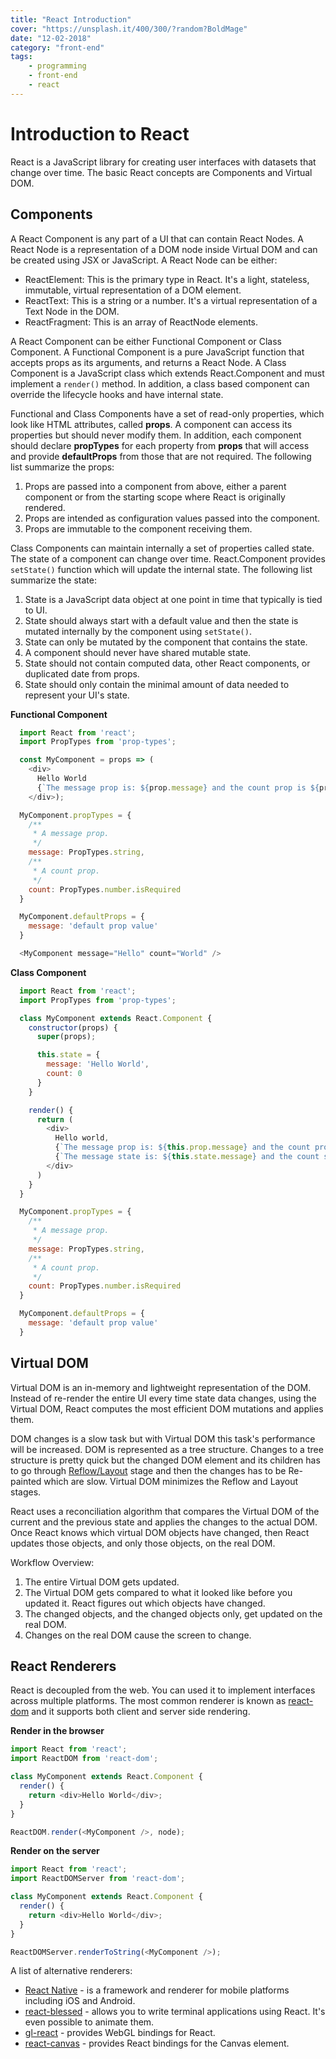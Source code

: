 ```yaml
---
title: "React Introduction"
cover: "https://unsplash.it/400/300/?random?BoldMage"
date: "12-02-2018"
category: "front-end"
tags:
    - programming
    - front-end
    - react
---
```


# Introduction to React

React is a JavaScript library for creating user interfaces with datasets that change over time. The basic React concepts are Components and Virtual DOM.

## Components

A React Component is any part of a UI that can contain React Nodes. A React Node is a representation of a DOM node inside Virtual DOM and can be created using JSX or JavaScript. A React Node can be either:

* ReactElement: This is the primary type in React. It's a light, stateless, immutable, virtual representation of a DOM element.
* ReactText: This is a string or a number. It's a virtual representation of a Text Node in the DOM.
* ReactFragment: This is an array of ReactNode elements.

A React Component can be either Functional Component or Class Component. A Functional Component is a pure JavaScript function that accepts props as its arguments, and returns a React Node. A Class Component is a JavaScript class which extends React.Component and must implement a ``render()`` method. In addition, a class based component can override the lifecycle hooks and have internal state.

Functional and Class Components have a set of read-only properties, which look like HTML attributes, called **props**. A component can access its properties but should never modify them. In addition, each component should declare **propTypes** for each property from **props** that will access and provide **defaultProps** from those that are not required. The following list summarize the props:

1. Props are passed into a component from above, either a parent component or from the starting scope where React is originally rendered.
2. Props are intended as configuration values passed into the component.
3. Props are immutable to the component receiving them.

Class Components can maintain internally a set of properties called state. The state of a component can change over time. React.Component provides ``setState()`` function which will update the internal state. The following list summarize the state:

1. State is a JavaScript data object at one point in time that typically is tied to UI.
2. State should always start with a default value and then the state is mutated internally by the component using ``setState()``.
3. State can only be mutated by the component that contains the state.
4. A component should never have shared mutable state.
5. State should not contain computed data, other React components, or duplicated date from props.
6. State should only contain the minimal amount of data needed to represent your UI's state.

__Functional Component__

``` javascript
  import React from 'react';
  import PropTypes from 'prop-types';

  const MyComponent = props => (
    <div>
      Hello World
      {`The message prop is: ${prop.message} and the count prop is ${prop.count}`}
    </div>);

  MyComponent.propTypes = {
    /**
     * A message prop.
     */
    message: PropTypes.string,
    /**
     * A count prop.
     */
    count: PropTypes.number.isRequired
  }

  MyComponent.defaultProps = {
    message: 'default prop value'
  }

  <MyComponent message="Hello" count="World" />
```

__Class Component__

``` javascript
  import React from 'react';
  import PropTypes from 'prop-types';

  class MyComponent extends React.Component {
    constructor(props) {
      super(props);

      this.state = {
        message: 'Hello World',
        count: 0
      }
    }

    render() {
      return (
        <div>
          Hello world,
          {`The message prop is: ${this.prop.message} and the count prop is ${this.prop.count}.`}
          {`The message state is: ${this.state.message} and the count state is ${this.state.count}.`}
        </div>
      )
    }
  }

  MyComponent.propTypes = {
    /**
     * A message prop.
     */
    message: PropTypes.string,
    /**
     * A count prop.
     */
    count: PropTypes.number.isRequired
  }

  MyComponent.defaultProps = {
    message: 'default prop value'
  }
```

## Virtual DOM

Virtual DOM is an in-memory and lightweight representation of the DOM. Instead of re-render the entire UI every time state data changes, using the Virtual DOM, React computes the most efficient DOM mutations and applies them.

DOM changes is a slow task but with Virtual DOM this task's performance will be increased. DOM is represented as a tree structure. Changes to a tree structure is pretty quick but the changed DOM element and its children has to go through <a href="https://developer.mozilla.org/en-US/docs/Mozilla/Introduction_to_Layout_in_Mozilla">Reflow/Layout</a> stage and then the changes has to be Re-painted which are slow. Virtual DOM minimizes the Reflow and Layout stages. 

React uses a reconciliation algorithm that compares the Virtual DOM of the current and the previous state and applies the changes to the actual DOM. Once React knows which virtual DOM objects have changed, then React updates those objects, and only those objects, on the real DOM.

Workflow Overview:

1. The entire Virtual DOM gets updated.
2. The Virtual DOM gets compared to what it looked like before you updated it. React figures out which objects have changed.
3. The changed objects, and the changed objects only, get updated on the real DOM.
4. Changes on the real DOM cause the screen to change.

## React Renderers

React is decoupled from the web. You can used it to implement interfaces across multiple platforms. The most common renderer is known as <a href="https://www.npmjs.com/package/react-dom">react-dom</a> and it supports both client and server side rendering.

__Render in the browser__

```` javascript
import React from 'react';
import ReactDOM from 'react-dom';

class MyComponent extends React.Component {
  render() {
    return <div>Hello World</div>;
  }
}

ReactDOM.render(<MyComponent />, node);

````

__Render on the server__

```` javascript
import React from 'react';
import ReactDOMServer from 'react-dom';

class MyComponent extends React.Component {
  render() {
    return <div>Hello World</div>;
  }
}

ReactDOMServer.renderToString(<MyComponent />);
````

A list of alternative renderers:

* <a href="https://facebook.github.io/react-native/">React Native</a> - is a framework and renderer for mobile platforms including iOS and Android.
* <a href="https://github.com/Yomguithereal/react-blessed">react-blessed</a> - allows you to write terminal applications using React. It's even possible to animate them.
* <a href="https://projectseptemberinc.gitbooks.io/gl-react/content/">gl-react</a> - provides WebGL bindings for React.
* <a href="https://github.com/Flipboard/react-canvas">react-canvas</a> - provides React bindings for the Canvas element.